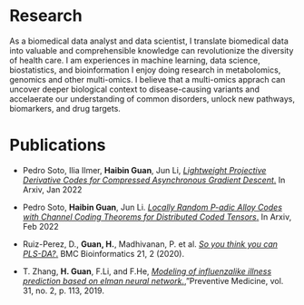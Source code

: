 
# Research
As a biomedical data analyst and data scientist, I translate biomedical data into valuable and comprehensible knowledge can revolutionize the diversity of health care.
I am experiences in machine learning, data science, biostatistics, and bioinformation
I enjoy doing research in metabolomics, genomics and other multi-omics. I believe that a multi-omics apprach can uncover deeper biological context to disease-causing variants and accelaerate our understanding of common disorders,
unlock new pathways, biomarkers, and drug targets.

# Publications
+ Pedro Soto, Ilia Ilmer, <b>Haibin Guan</b>, Jun Li, [*Lightweight Projective Derivative Codes for Compressed Asynchronous Gradient Descent*.](https://arxiv.org/abs/2201.12990) In Arxiv, Jan 2022


+ Pedro Soto, <b>Haibin Guan</b>, Jun Li. [*Locally Random P-adic Alloy Codes with Channel Coding Theorems for Distributed Coded Tensors*.](https://arxiv.org/abs/2202.03469v2) In Arxiv, Feb 2022

+  Ruiz-Perez, D., <b>Guan, H.</b>, Madhivanan, P. et al. [*So you think you can PLS-DA?*.](https://doi.org/10.1186/s12859-019-3310-7) BMC Bioinformatics 21, 2 (2020).

+ T. Zhang, <b>H. Guan</b>, F.Li, and F.He, [*Modeling of influenza­like illness prediction based on elman neural network*.](http://www.zjyfyxzz.com/CN/Y2019/V31/I2/113),”Preventive Medicine, vol. 31, no. 2, p. 113, 2019.
